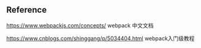 ## Reference

https://www.webpackjs.com/concepts/
webpack 中文文档

https://www.cnblogs.com/shinggang/p/5034404.html
webpack入门级教程

